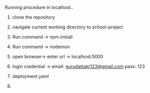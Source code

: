 Running procedure in localhost..
 
 1. clone the repository
 2. navigate current working directory to school-project
 3. Run command -> npm install
 4. Run command -> nodemon
 5. open browser-> enter url -> localhost:5000
 6. login credential -> email: gurudattakr123@gmail.com
						pass: 123




1. deployment.yaml
2. 